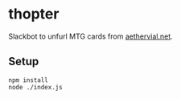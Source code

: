 # thopter

Slackbot to unfurl MTG cards from [aethervial.net](https://www.aethervial.net).


## Setup

```
npm install
node ./index.js
```
